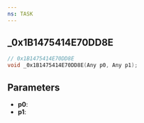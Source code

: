 ```yaml
---
ns: TASK
---
```

## _0x1B1475414E70DD8E

```c
// 0x1B1475414E70DD8E
void _0x1B1475414E70DD8E(Any p0, Any p1);
```

## Parameters
* **p0**:
* **p1**:
